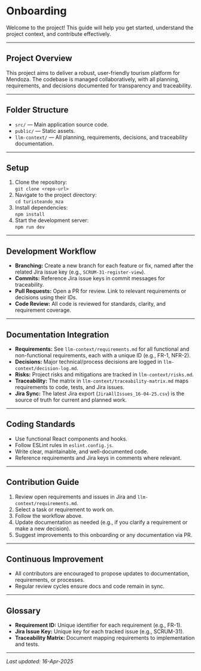 # Onboarding

Welcome to the project! This guide will help you get started, understand the project context, and contribute effectively.

---

## Project Overview

This project aims to deliver a robust, user-friendly tourism platform for Mendoza. The codebase is managed collaboratively, with all planning, requirements, and decisions documented for transparency and traceability.

---

## Folder Structure

- `src/` — Main application source code.
- `public/` — Static assets.
- `llm-context/` — All planning, requirements, decisions, and traceability documentation.

---

## Setup

1. Clone the repository:  
   `git clone <repo-url>`
2. Navigate to the project directory:  
   `cd turisteando_mza`
3. Install dependencies:  
   `npm install`
4. Start the development server:  
   `npm run dev`

---

## Development Workflow

- **Branching:** Create a new branch for each feature or fix, named after the related Jira issue key (e.g., `SCRUM-31-register-view`).
- **Commits:** Reference Jira issue keys in commit messages for traceability.
- **Pull Requests:** Open a PR for review. Link to relevant requirements or decisions using their IDs.
- **Code Review:** All code is reviewed for standards, clarity, and requirement coverage.

---

## Documentation Integration

- **Requirements:** See `llm-context/requirements.md` for all functional and non-functional requirements, each with a unique ID (e.g., FR-1, NFR-2).
- **Decisions:** Major technical/process decisions are logged in `llm-context/decision-log.md`.
- **Risks:** Project risks and mitigations are tracked in `llm-context/risks.md`.
- **Traceability:** The matrix in `llm-context/traceability-matrix.md` maps requirements to code, tests, and Jira issues.
- **Jira Sync:** The latest Jira export (`JiraAllIssues_16-04-25.csv`) is the source of truth for current and planned work.

---

## Coding Standards

- Use functional React components and hooks.
- Follow ESLint rules in `eslint.config.js`.
- Write clear, maintainable, and well-documented code.
- Reference requirements and Jira keys in comments where relevant.

---

## Contribution Guide

1. Review open requirements and issues in Jira and `llm-context/requirements.md`.
2. Select a task or requirement to work on.
3. Follow the workflow above.
4. Update documentation as needed (e.g., if you clarify a requirement or make a new decision).
5. Suggest improvements to this onboarding or any documentation via PR.

---

## Continuous Improvement

- All contributors are encouraged to propose updates to documentation, requirements, or processes.
- Regular review cycles ensure docs and code remain in sync.

---

## Glossary

- **Requirement ID:** Unique identifier for each requirement (e.g., FR-1).
- **Jira Issue Key:** Unique key for each tracked issue (e.g., SCRUM-31).
- **Traceability Matrix:** Document mapping requirements to implementation and tests.

---

_Last updated: 16-Apr-2025_